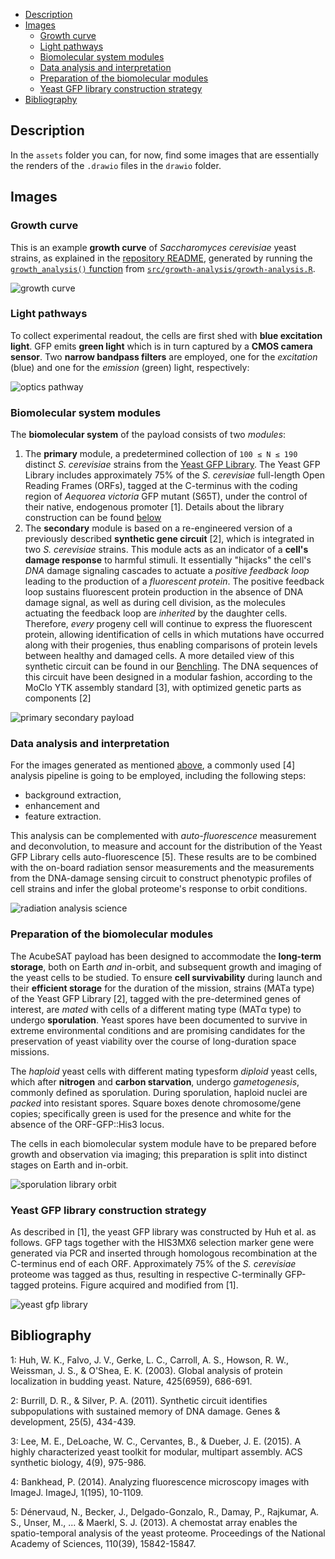 - [Description](#description)
- [Images](#images)
  - [Growth curve](#growth-curve)
  - [Light pathways](#light-pathways)
  - [Biomolecular system modules](#biomolecular-system-modules)
  - [Data analysis and interpretation](#data-analysis-and-interpretation)
  - [Preparation of the biomolecular modules](#preparation-of-the-biomolecular-modules)
  - [Yeast GFP library construction strategy](#yeast-gfp-library-construction-strategy)
- [Bibliography](#bibliography)

## Description

In the `assets` folder you can, for now, find some images that are essentially the renders of the `.drawio` files in the `drawio` folder.

## Images

### Growth curve

This is an example **growth curve** of *Saccharomyces cerevisiae* yeast strains, as explained in the [repository README](https://gitlab.com/acubesat/su/yeast-biology/-/blob/master/README.md#growth-analysis), generated by running the [`growth_analysis()` function](https://gitlab.com/acubesat/su/yeast-biology/-/blob/master/src/growth_analysis/growth_analysis.R#L11) from [`src/growth-analysis/growth-analysis.R`](https://gitlab.com/acubesat/su/yeast-biology/-/blob/master/src/growth_analysis/growth_analysis.R).

![growth curve][growth-curve-example]

### Light pathways

To collect experimental readout, the cells are first shed with **blue excitation light**. GFP emits **green light** which is in turn captured by a **CMOS camera sensor**. Two **narrow bandpass filters** are employed, one for the *excitation* (blue) and one for the *emission* (green) light, respectively:

![optics pathway][optics-pathway]

### Biomolecular system modules

The **biomolecular system** of the payload consists of two *modules*:
1. The **primary** module, a predetermined collection of `100 ≤ N ≤ 190` distinct *S. cerevisiae* strains from the [Yeast GFP Library](https://yeastgfp.yeastgenome.org/). The Yeast GFP Library includes approximately 75% of the *S. cerevisiae* full-length Open Reading Frames (ORFs), tagged at the C-terminus with the coding region of *Aequorea victoria* GFP mutant (S65T), under the control of their native, endogenous promoter [1]. Details about the library construction can be found [below](https://gitlab.com/acubesat/su/yeast-biology/assets/-/blob/master/README.md#yeast-gfp-library-construction-strategy)
2. The **secondary** module is based on a re-engineered version of a previously described **synthetic gene circuit** [2], which is integrated in two *S. cerevisiae* strains. This module acts as an indicator of a **cell's damage response** to harmful stimuli. It essentially "hijacks" the cell's *DNA* damage signaling cascades to actuate a *positive feedback loop* leading to the production of a *fluorescent protein*. The positive feedback loop sustains fluorescent protein production in the absence of DNA damage signal, as well as during cell division, as the molecules actuating the feedback loop are *inherited* by the daughter cells. Therefore, *every* progeny cell will continue to express the fluorescent protein, allowing identification of cells in which mutations have occurred along with their progenies, thus enabling comparisons of protein levels between healthy and damaged cells. A more detailed view of this synthetic circuit can be found in our [Benchling](https://benchling.com/acubesat/f/lib_oZmBebmQ-science-unit/seq_nbJ9S7Ae-memory-circuit/edit). The DNA sequences of this circuit have been designed in a modular fashion, according to the MoClo YTK assembly standard [3], with optimized genetic parts as components [2]

![primary secondary payload][primary-secondary-payload]

### Data analysis and interpretation

For the images generated as mentioned [above](https://gitlab.com/acubesat/su/yeast-biology/assets/-/blob/master/README.md#light-pathways), a commonly used [4] analysis pipeline is going to be employed, including the following steps:
- background extraction, 
- enhancement and
- feature extraction. 
 
This analysis can be complemented with *auto-fluorescence* measurement and deconvolution, to measure and account for the distribution of the Yeast GFP Library cells auto-fluorescence [5]. These results are to be combined with the on-board radiation sensor measurements and the measurements from the DNA-damage sensing circuit to construct phenotypic profiles of cell strains and infer the global proteome's response to orbit conditions.

![radiation analysis science][radiation-analysis-science]

### Preparation of the biomolecular modules

The AcubeSAT payload has been designed to accommodate the **long-term storage**, both on Earth *and* in-orbit, and subsequent growth and imaging of the yeast cells to be studied. To ensure **cell survivability** during launch and their **efficient storage** for the duration of the mission, strains (ΜΑΤa type) of the Yeast GFP Library [2], tagged with the pre-determined genes of interest, are *mated* with cells of a different mating type (MATα type) to undergo **sporulation**. Yeast spores have been documented to survive in extreme environmental conditions and are promising candidates for the preservation of yeast viability over the course of long-duration space missions.

The *haploid* yeast cells with different mating typesform *diploid* yeast cells, which after **nitrogen** and **carbon starvation**, undergo *gametogenesis*, commonly defined as sporulation. During sporulation, haploid nuclei are *packed* into resistant spores. Square boxes denote chromosome/gene copies; specifically green is used for the presence and white for the absence of the ORF-GFP::His3 locus.

The cells in each biomolecular system module have to be prepared before growth and observation via imaging; this preparation is split into distinct stages on Earth and in-orbit.

![sporulation library orbit][sporulation-library-orbit]

### Yeast GFP library construction strategy

As described in [1], the yeast GFP library was constructed by Huh et al. as follows. GFP tags together with the HIS3MX6 selection marker gene were generated via PCR and inserted through homologous recombination at the C-terminus end of each ORF. Approximately 75% of the *S. cerevisiae* proteome was tagged as thus, resulting in respective C-terminally GFP-tagged proteins. Figure acquired and modified from [1].

![yeast gfp library][yeast-gfp-library]

[growth-curve-example]: growth_curves_example.png "Example Saccharomyces cerevisiae Growth Curve"
[optics-pathway]: optics_pathway.png "Pathways of Blue and Green light inside the payload assembly"
[primary-secondary-payload]: primary_secondary_payload.png "Biomolecular System modules and their respective genetic constructs"
[radiation-analysis-science]: radiation_analysis_science.png "High-level data analysis workflow to infer radiation effects on the cells of interest"
[sporulation-library-orbit]: sporulation_library_orbit.png "Pre-launch and in-orbit preparation of the Biomolecular Modules"
[sporulation-library]: sporulation_library.png "Typical sporulation workflow"
[yeast-gfp-library]: yeast_gfp_library.png "Strategy for Yeast GFP library construction "

## Bibliography

1: Huh, W. K., Falvo, J. V., Gerke, L. C., Carroll, A. S., Howson, R. W., Weissman, J. S., & O'Shea, E. K. (2003). Global analysis of protein localization in budding yeast. Nature, 425(6959), 686-691.

2: Burrill, D. R., & Silver, P. A. (2011). Synthetic circuit identifies subpopulations with sustained memory of DNA damage. Genes & development, 25(5), 434-439.

3: Lee, M. E., DeLoache, W. C., Cervantes, B., & Dueber, J. E. (2015). A highly characterized yeast toolkit for modular, multipart assembly. ACS synthetic biology, 4(9), 975-986.

4: Bankhead, P. (2014). Analyzing fluorescence microscopy images with ImageJ. ImageJ, 1(195), 10-1109.

5: Dénervaud, N., Becker, J., Delgado-Gonzalo, R., Damay, P., Rajkumar, A. S., Unser, M., ... & Maerkl, S. J. (2013). A chemostat array enables the spatio-temporal analysis of the yeast proteome. Proceedings of the National Academy of Sciences, 110(39), 15842-15847.
